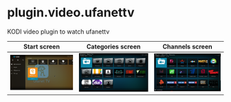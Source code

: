 # plugin.video.ufanettv
KODI video plugin to watch ufanettv 

|   Start screen      |     Categories screen      |     Channels screen     |
|------------|-------------|-------------|
| <img src="https://github.com/vansatchen/plugin.video.ufanettv/raw/main/resources/screenshot_1.png" width="250"> | <img src="https://github.com/vansatchen/plugin.video.ufanettv/raw/main/resources/screenshot_2.png" width="250"> | <img src="https://github.com/vansatchen/plugin.video.ufanettv/raw/main/resources/screenshot_3.png" width="250"> |
 
